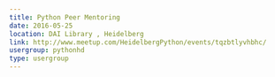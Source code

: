 ```yaml
---
title: Python Peer Mentoring
date: 2016-05-25
location: DAI Library , Heidelberg
link: http://www.meetup.com/HeidelbergPython/events/tqzbtlyvhbhc/
usergroup: pythonhd
type: usergroup
---
```

